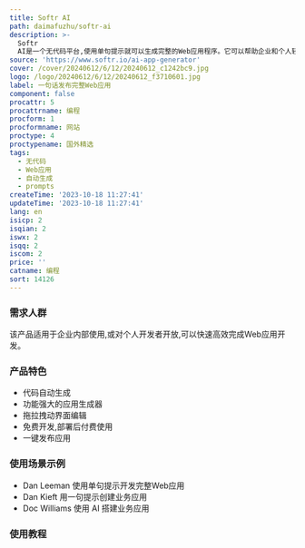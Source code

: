 ```yaml
---
title: Softr AI
path: daimafuzhu/softr-ai
description: >-
  Softr
  AI是一个无代码平台,使用单句提示就可以生成完整的Web应用程序。它可以帮助企业和个人轻松快速地制作各种Web应用,如公司内部工具、客户管理系统、知识库等,大大提高工作效率。该产品的关键功能和优势包括:代码自动生成,只需输入简单的prompts,即可获得完整的前后端代码和数据库;功能强大的应用生成器,支持多种应用和页面模板;拖拉拽动界面编辑,不需要coding技能;免费开发,部署后付费使用;部署方便,一键发布应用。适用于企业内部使用,或对个人开发者开放,可以快速高效完成Web应用开发。
source: 'https://www.softr.io/ai-app-generator'
cover: /cover/20240612/6/12/20240612_c1242bc9.jpg
logo: /logo/20240612/6/12/20240612_f3710601.jpg
label: 一句话发布完整Web应用
component: false
procattr: 5
procattrname: 编程
procform: 1
procformname: 网站
proctype: 4
proctypename: 国外精选
tags:
  - 无代码
  - Web应用
  - 自动生成
  - prompts
createTime: '2023-10-18 11:27:41'
updateTime: '2023-10-18 11:27:41'
lang: en
isicp: 2
isqian: 2
iswx: 2
isqq: 2
iscom: 2
price: ''
catname: 编程
sort: 14126
---
```




### 需求人群
该产品适用于企业内部使用,或对个人开发者开放,可以快速高效完成Web应用开发。

### 产品特色
- 代码自动生成
- 功能强大的应用生成器
- 拖拉拽动界面编辑
- 免费开发,部署后付费使用
- 一键发布应用

### 使用场景示例
- Dan Leeman 使用单句提示开发完整Web应用
- Dan Kieft 用一句提示创建业务应用
- Doc Williams 使用 AI 搭建业务应用

### 使用教程


  
